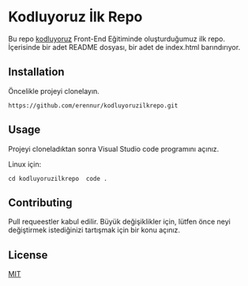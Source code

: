 # Kodluyoruz İlk Repo

Bu repo [kodluyoruz](https://www.kodluyoruz.org/) Front-End Eğitiminde oluşturduğumuz ilk repo. İçerisinde bir adet README dosyası, bir adet de index.html barındırıyor.

## Installation
Öncelikle projeyi clonelayın.
 
`https://github.com/erennur/kodluyoruzilkrepo.git`

## Usage
Projeyi cloneladıktan sonra Visual Studio code programını açınız.

Linux için:

```cd kodluyoruzilkrepo  code .```

## Contributing
Pull requeestler kabul edilir. Büyük değişiklikler için, lütfen önce neyi değiştirmek istediğinizi tartışmak için bir konu açınız. 

## License
[MIT](https://choosealicense.com/licenses/mit/)
